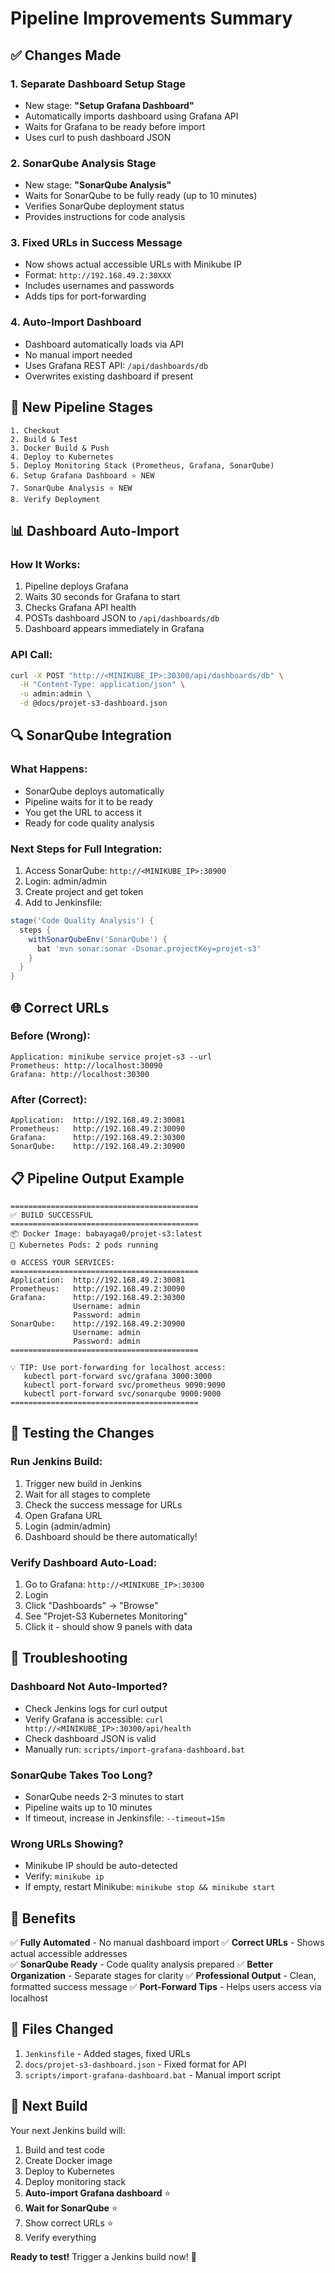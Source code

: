 # Pipeline Improvements Summary

## ✅ Changes Made

### 1. **Separate Dashboard Setup Stage**
- New stage: **"Setup Grafana Dashboard"**
- Automatically imports dashboard using Grafana API
- Waits for Grafana to be ready before import
- Uses curl to push dashboard JSON

### 2. **SonarQube Analysis Stage**
- New stage: **"SonarQube Analysis"**  
- Waits for SonarQube to be fully ready (up to 10 minutes)
- Verifies SonarQube deployment status
- Provides instructions for code analysis

### 3. **Fixed URLs in Success Message**
- Now shows actual accessible URLs with Minikube IP
- Format: `http://192.168.49.2:30XXX`
- Includes usernames and passwords
- Adds tips for port-forwarding

### 4. **Auto-Import Dashboard**
- Dashboard automatically loads via API
- No manual import needed
- Uses Grafana REST API: `/api/dashboards/db`
- Overwrites existing dashboard if present

## 🚀 New Pipeline Stages

```
1. Checkout
2. Build & Test
3. Docker Build & Push
4. Deploy to Kubernetes
5. Deploy Monitoring Stack (Prometheus, Grafana, SonarQube)
6. Setup Grafana Dashboard ⭐ NEW
7. SonarQube Analysis ⭐ NEW
8. Verify Deployment
```

## 📊 Dashboard Auto-Import

### How It Works:
1. Pipeline deploys Grafana
2. Waits 30 seconds for Grafana to start
3. Checks Grafana API health
4. POSTs dashboard JSON to `/api/dashboards/db`
5. Dashboard appears immediately in Grafana

### API Call:
```bash
curl -X POST "http://<MINIKUBE_IP>:30300/api/dashboards/db" \
  -H "Content-Type: application/json" \
  -u admin:admin \
  -d @docs/projet-s3-dashboard.json
```

## 🔍 SonarQube Integration

### What Happens:
- SonarQube deploys automatically
- Pipeline waits for it to be ready
- You get the URL to access it
- Ready for code quality analysis

### Next Steps for Full Integration:
1. Access SonarQube: `http://<MINIKUBE_IP>:30900`
2. Login: admin/admin
3. Create project and get token
4. Add to Jenkinsfile:
```groovy
stage('Code Quality Analysis') {
  steps {
    withSonarQubeEnv('SonarQube') {
      bat 'mvn sonar:sonar -Dsonar.projectKey=projet-s3'
    }
  }
}
```

## 🌐 Correct URLs

### Before (Wrong):
```
Application: minikube service projet-s3 --url
Prometheus: http://localhost:30090
Grafana: http://localhost:30300
```

### After (Correct):
```
Application:  http://192.168.49.2:30081
Prometheus:   http://192.168.49.2:30090
Grafana:      http://192.168.49.2:30300
SonarQube:    http://192.168.49.2:30900
```

## 📋 Pipeline Output Example

```
==========================================
✅ BUILD SUCCESSFUL
==========================================
📦 Docker Image: babayaga0/projet-s3:latest
🚀 Kubernetes Pods: 2 pods running

🌐 ACCESS YOUR SERVICES:
==========================================
Application:  http://192.168.49.2:30081
Prometheus:   http://192.168.49.2:30090
Grafana:      http://192.168.49.2:30300
              Username: admin
              Password: admin
SonarQube:    http://192.168.49.2:30900
              Username: admin
              Password: admin
==========================================

💡 TIP: Use port-forwarding for localhost access:
   kubectl port-forward svc/grafana 3000:3000
   kubectl port-forward svc/prometheus 9090:9090
   kubectl port-forward svc/sonarqube 9000:9000
==========================================
```

## 🎯 Testing the Changes

### Run Jenkins Build:
1. Trigger new build in Jenkins
2. Wait for all stages to complete
3. Check the success message for URLs
4. Open Grafana URL
5. Login (admin/admin)
6. Dashboard should be there automatically!

### Verify Dashboard Auto-Load:
1. Go to Grafana: `http://<MINIKUBE_IP>:30300`
2. Login
3. Click "Dashboards" → "Browse"
4. See "Projet-S3 Kubernetes Monitoring"
5. Click it - should show 9 panels with data

## 🔧 Troubleshooting

### Dashboard Not Auto-Imported?
- Check Jenkins logs for curl output
- Verify Grafana is accessible: `curl http://<MINIKUBE_IP>:30300/api/health`
- Check dashboard JSON is valid
- Manually run: `scripts/import-grafana-dashboard.bat`

### SonarQube Takes Too Long?
- SonarQube needs 2-3 minutes to start
- Pipeline waits up to 10 minutes
- If timeout, increase in Jenkinsfile: `--timeout=15m`

### Wrong URLs Showing?
- Minikube IP should be auto-detected
- Verify: `minikube ip`
- If empty, restart Minikube: `minikube stop && minikube start`

## 🎉 Benefits

✅ **Fully Automated** - No manual dashboard import
✅ **Correct URLs** - Shows actual accessible addresses  
✅ **SonarQube Ready** - Code quality analysis prepared
✅ **Better Organization** - Separate stages for clarity
✅ **Professional Output** - Clean, formatted success message
✅ **Port-Forward Tips** - Helps users access via localhost

## 📝 Files Changed

1. `Jenkinsfile` - Added stages, fixed URLs
2. `docs/projet-s3-dashboard.json` - Fixed format for API
3. `scripts/import-grafana-dashboard.bat` - Manual import script

## 🚀 Next Build

Your next Jenkins build will:
1. Build and test code
2. Create Docker image
3. Deploy to Kubernetes
4. Deploy monitoring stack
5. **Auto-import Grafana dashboard** ⭐
6. **Wait for SonarQube** ⭐
7. Show correct URLs ⭐
8. Verify everything

**Ready to test!** Trigger a Jenkins build now! 🎉
